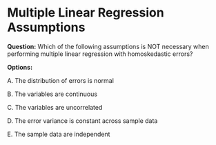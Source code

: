 # Multiple Linear Regression Assumptions

**Question:** Which of the following assumptions is NOT necessary when performing multiple linear regression with homoskedastic errors?

**Options:**

A. The distribution of errors is normal

B. The variables are continuous

C. The variables are uncorrelated

D. The error variance is constant across sample data

E. The sample data are independent

